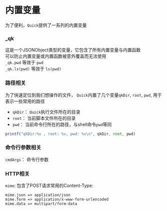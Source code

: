 # 内置变量

为了便利，`Quick`提供了一系列的内置变量

### _qk
这是一个JSONObject类型的变量，它包含了所有内置变量与内置函数  
可以防止内置变量或内置函数被意外覆盖而无法使用  
`_qk.pwd`     等效于  `pwd`  
`_qk.ls(pwd)` 等效于  `ls(pwd)`  

### 路径相关

为了快速定位到我们想操作的文件， `Quick`内置了几个变量`qkDir`, `root`, `pwd`, 用于表示一些常用的路径
- `qkDir`： `Quick`执行文件所在的目录
- `root`： 当前脚本文件所在的目录
- `pwd`： 当前命令行所在的路径，与shell命令`pwd`等同

```js
printf("qkDir:%v , root: %v, pwd: %v\n", qkDir, root, pwd)
```

### 命令行参数相关
`cmdArgs`： 命令行参数

### HTTP相关
`mime`: 包含了POST请求常用的Content-Type:
```
mime.json => application/json
mime.form => application/x-www-form-urlencoded
mime.data => multipart/form-data
```

